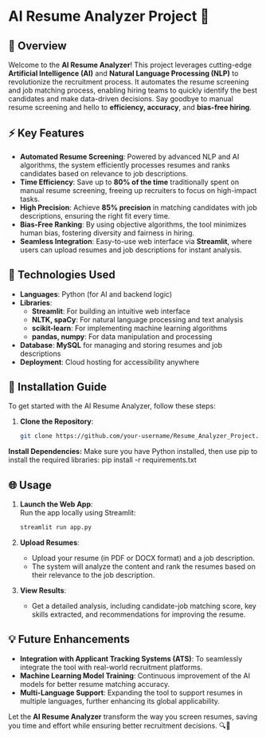 # AI Resume Analyzer Project 🚀

## 🌟 Overview
Welcome to the **AI Resume Analyzer**! This project leverages cutting-edge **Artificial Intelligence (AI)** and **Natural Language Processing (NLP)** to revolutionize the recruitment process. It automates the resume screening and job matching process, enabling hiring teams to quickly identify the best candidates and make data-driven decisions. Say goodbye to manual resume screening and hello to **efficiency, accuracy**, and **bias-free hiring**.

## ⚡ Key Features
- **Automated Resume Screening**: Powered by advanced NLP and AI algorithms, the system efficiently processes resumes and ranks candidates based on relevance to job descriptions.
- **Time Efficiency**: Save up to **80% of the time** traditionally spent on manual resume screening, freeing up recruiters to focus on high-impact tasks.
- **High Precision**: Achieve **85% precision** in matching candidates with job descriptions, ensuring the right fit every time.
- **Bias-Free Ranking**: By using objective algorithms, the tool minimizes human bias, fostering diversity and fairness in hiring.
- **Seamless Integration**: Easy-to-use web interface via **Streamlit**, where users can upload resumes and job descriptions for instant analysis.

## 🔧 Technologies Used
- **Languages**: Python (for AI and backend logic)
- **Libraries**: 
  - **Streamlit**: For building an intuitive web interface
  - **NLTK, spaCy**: For natural language processing and text analysis
  - **scikit-learn**: For implementing machine learning algorithms
  - **pandas, numpy**: For data manipulation and processing
- **Database**: **MySQL** for managing and storing resumes and job descriptions
- **Deployment**: Cloud hosting for accessibility anywhere

## 🚀 Installation Guide
To get started with the AI Resume Analyzer, follow these steps:

1. **Clone the Repository**:
   ```bash
   git clone https://github.com/your-username/Resume_Analyzer_Project.git
**Install Dependencies:** Make sure you have Python installed, then use pip to install the required libraries: pip install -r requirements.txt
## 🌐 Usage
1. **Launch the Web App**:  
   Run the app locally using Streamlit:
   ```bash
   streamlit run app.py


2. **Upload Resumes**:
   - Upload your resume (in PDF or DOCX format) and a job description.
   - The system will analyze the content and rank the resumes based on their relevance to the job description.

3. **View Results**:
   - Get a detailed analysis, including candidate-job matching score, key skills extracted, and recommendations for improving the resume.


## 💡 Future Enhancements
- **Integration with Applicant Tracking Systems (ATS)**: To seamlessly integrate the tool with real-world recruitment platforms.
- **Machine Learning Model Training**: Continuous improvement of the AI models for better resume matching accuracy.
- **Multi-Language Support**: Expanding the tool to support resumes in multiple languages, further enhancing its global applicability.

Let the **AI Resume Analyzer** transform the way you screen resumes, saving you time and effort while ensuring better recruitment decisions. 🔍💼


